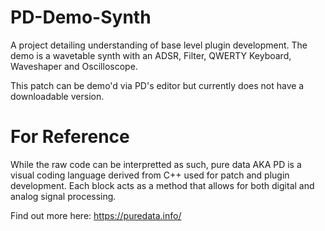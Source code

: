 # PD-Demo-Synth
A project detailing understanding of base level plugin development. The demo is a wavetable synth with an ADSR, Filter, QWERTY Keyboard, Waveshaper and Oscilloscope. 

This patch can be demo'd via PD's editor but currently does not have a downloadable version.

# For Reference
While the raw code can be interpretted as such, pure data AKA PD is a visual coding language derived from C++ used for patch and plugin development. Each block acts as a method that allows for both digital and analog signal processing.

Find out more here: https://puredata.info/

